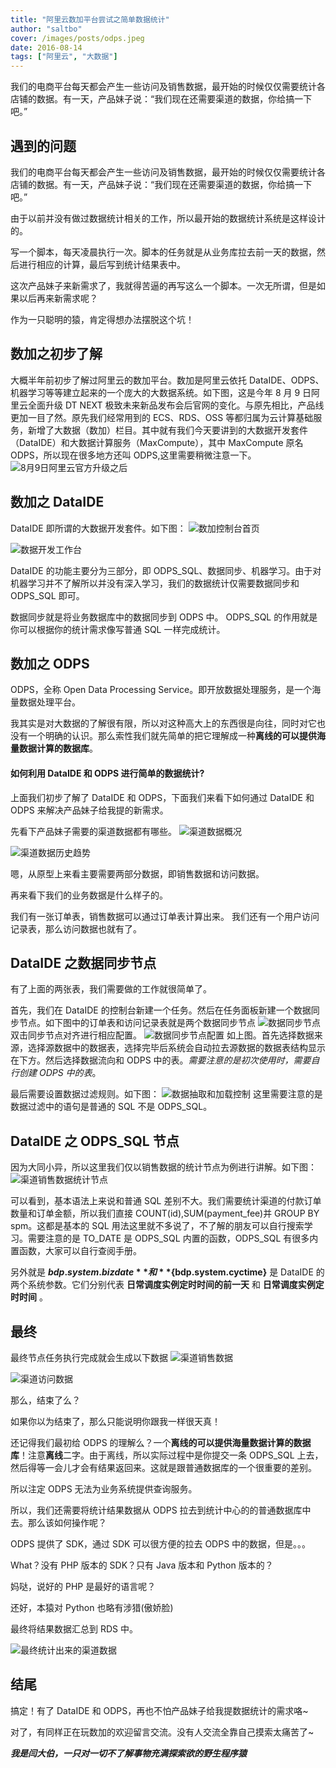 ```yaml
---
title: "阿里云数加平台尝试之简单数据统计"
author: "saltbo"
cover: /images/posts/odps.jpeg
date: 2016-08-14
tags: ["阿里云", "大数据"]
---
```


我们的电商平台每天都会产生一些访问及销售数据，最开始的时候仅仅需要统计各店铺的数据。有一天，产品妹子说：“我们现在还需要渠道的数据，你给搞一下吧。”

<!-- more -->

## 遇到的问题

我们的电商平台每天都会产生一些访问及销售数据，最开始的时候仅仅需要统计各店铺的数据。有一天，产品妹子说：“我们现在还需要渠道的数据，你给搞一下吧。”

由于以前并没有做过数据统计相关的工作，所以最开始的数据统计系统是这样设计的。

写一个脚本，每天凌晨执行一次。脚本的任务就是从业务库拉去前一天的数据，然后进行相应的计算，最后写到统计结果表中。

这次产品妹子来新需求了，我就得苦逼的再写这么一个脚本。一次无所谓，但是如果以后再来新需求呢？

作为一只聪明的猿，肯定得想办法摆脱这个坑！

## 数加之初步了解

大概半年前初步了解过阿里云的数加平台。数加是阿里云依托 DataIDE、ODPS、机器学习等等建立起来的一个庞大的大数据系统。如下图，这是今年 8 月 9 日阿里云全面升级 DT NEXT 极致未来新品发布会后官网的变化。与原先相比，产品线更加一目了然。原先我们经常用到的 ECS、RDS、OSS 等都归属为云计算基础服务，新增了大数据（数加）栏目。其中就有我们今天要讲到的大数据开发套件（DataIDE）和大数据计算服务（MaxCompute），其中 MaxCompute 原名 ODPS，所以现在很多地方还叫 ODPS,这里需要稍微注意一下。
![8月9日阿里云官方升级之后](https://static.saltbo.cn/images/1240-20200731234928250.png)

## 数加之 DataIDE

DataIDE 即所谓的大数据开发套件。如下图：
![数加控制台首页](https://static.saltbo.cn/images/1240-20200731235000806.png)

![数据开发工作台](https://static.saltbo.cn/images/1240-20200731235008055.png)

DataIDE 的功能主要分为三部分，即 ODPS_SQL、数据同步、机器学习。由于对机器学习并不了解所以并没有深入学习，我们的数据统计仅需要数据同步和 ODPS_SQL 即可。

数据同步就是将业务数据库中的数据同步到 ODPS 中。
ODPS_SQL 的作用就是你可以根据你的统计需求像写普通 SQL 一样完成统计。

## 数加之 ODPS

ODPS，全称 Open Data Processing Service。即开放数据处理服务，是一个海量数据处理平台。

我其实是对大数据的了解很有限，所以对这种高大上的东西很是向往，同时对它也没有一个明确的认识。那么索性我们就先简单的把它理解成一种**离线的可以提供海量数据计算的数据库**。

#### 如何利用 DataIDE 和 ODPS 进行简单的数据统计?

上面我们初步了解了 DataIDE 和 ODPS，下面我们来看下如何通过 DataIDE 和 ODPS 来解决产品妹子给我提的新需求。

先看下产品妹子需要的渠道数据都有哪些。
![渠道数据概况](https://static.saltbo.cn/images/1240-20200731235035205.png)

![渠道数据历史趋势](https://static.saltbo.cn/images/1240-20200731235041050.png)

嗯，从原型上来看主要需要两部分数据，即销售数据和访问数据。

再来看下我们的业务数据是什么样子的。

我们有一张订单表，销售数据可以通过订单表计算出来。
我们还有一个用户访问记录表，那么访问数据也就有了。

## DataIDE 之数据同步节点

有了上面的两张表，我们需要做的工作就很简单了。

首先，我们在 DataIDE 的控制台新建一个任务。然后在任务面板新建一个数据同步节点。如下图中的订单表和访问记录表就是两个数据同步节点
![数据同步节点](https://static.saltbo.cn/images/1240-20200731235054120.png)
双击同步节点对齐进行相应配置。
![数据同步节点配置](https://static.saltbo.cn/images/1240-20200731235109580.png)
如上图。首先选择数据来源，选择源数据中的数据表，选择完毕后系统会自动拉去源数据的数据表结构显示在下方。然后选择数据流向和 ODPS 中的表。_需要注意的是初次使用时，需要自行创建 ODPS 中的表_。

最后需要设置数据过滤规则。如下图：
![数据抽取和加载控制](https://static.saltbo.cn/images/1240-20200731235116373.png)
这里需要注意的是数据过滤中的语句是普通的 SQL 不是 ODPS_SQL。

## DataIDE 之 ODPS_SQL 节点

因为大同小异，所以这里我们仅以销售数据的统计节点为例进行讲解。如下图：
![渠道销售数据统计节点](https://static.saltbo.cn/images/1240-20200731235124360.png)

可以看到，基本语法上来说和普通 SQL 差别不大。我们需要统计渠道的付款订单数量和订单金额，所以我们直接 COUNT(id),SUM(payment_fee)并 GROUP BY spm。这都是基本的 SQL 用法这里就不多说了，不了解的朋友可以自行搜索学习。需要注意的是 TO_DATE 是 ODPS_SQL 内置的函数，ODPS_SQL 有很多内置函数，大家可以自行查阅手册。

另外就是 **${bdp.system.bizdate}** 和 **${bdp.system.cyctime}** 是 DataIDE 的两个系统参数。它们分别代表 **日常调度实例定时时间的前一天** 和 **日常调度实例定时时间** 。

## 最终

最终节点任务执行完成就会生成以下数据
![渠道销售数据](https://static.saltbo.cn/images/1240-20200731235131437.png)

![渠道访问数据](https://static.saltbo.cn/images/1240-20200731235136655.png)

那么，结束了么？

如果你以为结束了，那么只能说明你跟我一样很天真！

还记得我们最初给 ODPS 的理解么？一个**离线的可以提供海量数据计算的数据库**！注意**离线**二字。由于离线，所以实际过程中是你提交一条 ODPS_SQL 上去，然后得等一会儿才会有结果返回来。这就是跟普通数据库的一个很重要的差别。

所以注定 ODPS 无法为业务系统提供查询服务。

所以，我们还需要将统计结果数据从 ODPS 拉去到统计中心的的普通数据库中去。那么该如何操作呢？

ODPS 提供了 SDK，通过 SDK 可以很方便的拉去 ODPS 中的数据，但是。。。

What？没有 PHP 版本的 SDK？只有 Java 版本和 Python 版本的？

妈哒，说好的 PHP 是最好的语言呢？

还好，本猿对 Python 也略有涉猎(傲娇脸)

最终将结果数据汇总到 RDS 中。

![最终统计出来的渠道数据](https://static.saltbo.cn/images/1240-20200731235143850.png)

## 结尾

搞定！有了 DataIDE 和 ODPS，再也不怕产品妹子给我提数据统计的需求咯~

对了，有同样正在玩数加的欢迎留言交流。没有人交流全靠自己摸索太痛苦了~

**_我是闫大伯，一只对一切不了解事物充满探索欲的野生程序猿_**

